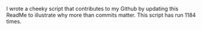 I wrote a cheeky script that contributes to my Github by updating this ReadMe to illustrate why more than commits matter. This script has run 1184 times.